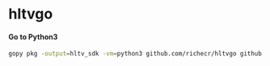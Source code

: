 # hltvgo



#### Go to Python3

```sh
gopy pkg -output=hltv_sdk -vm=python3 github.com/richecr/hltvgo github.com/richecr/hltvgo/lib/api  github.com/richecr/hltvgo/lib/operations github.com/richecr/hltvgo/lib/entity
```
